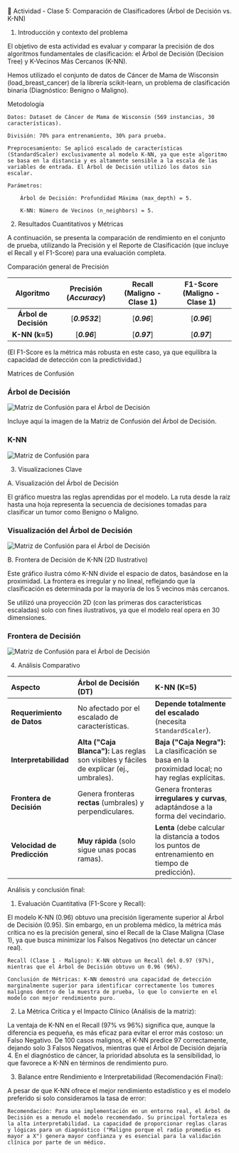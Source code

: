 📄 Actividad - Clase 5: Comparación de Clasificadores (Árbol de Decisión vs. K-NN)

1. Introducción y contexto del problema

El objetivo de esta actividad es evaluar y comparar la precisión de dos algoritmos fundamentales de clasificación: el Árbol de Decisión (Decision Tree) y K-Vecinos Más Cercanos (K-NN).

Hemos utilizado el conjunto de datos de Cáncer de Mama de Wisconsin (load_breast_cancer) de la librería scikit-learn, un problema de clasificación binaria (Diagnóstico: Benigno o Maligno).

Metodología

    Datos: Dataset de Cáncer de Mama de Wisconsin (569 instancias, 30 características).

    División: 70% para entrenamiento, 30% para prueba.

    Preprocesamiento: Se aplicó escalado de características (StandardScaler) exclusivamente al modelo K-NN, ya que este algoritmo se basa en la distancia y es altamente sensible a la escala de las variables de entrada. El Árbol de Decisión utilizó los datos sin escalar.

    Parámetros:

        Árbol de Decisión: Profundidad Máxima (max_depth) = 5.

        K-NN: Número de Vecinos (n_neighbors) = 5.

2. Resultados Cuantitativos y Métricas

A continuación, se presenta la comparación de rendimiento en el conjunto de prueba, utilizando la Precisión y el Reporte de Clasificación (que incluye el Recall y el F1-Score) para una evaluación completa.

Comparación general de Precisión

| Algoritmo | Precisión (*Accuracy*) | Recall (Maligno - Clase 1) | F1-Score (Maligno - Clase 1) |
| :---: | :---: | :---: | :---: |
| **Árbol de Decisión** | [**_0.9532_**] | [**_0.96_**] | [**_0.96_**] |
| **K-NN (k=5)** | [**_0.96_**] | [**_0.97_**] | [**_0.97_**] |

(El F1-Score es la métrica más robusta en este caso, ya que equilibra la capacidad de detección con la predictividad.)

Matrices de Confusión

### Árbol de Decisión
![Matriz de Confusión para el Árbol de Decisión](matriz_dt.png)

Incluye aquí la imagen de la Matriz de Confusión del Árbol de Decisión.

### K-NN
![Matriz de Confusión para ](matriz_k-nn.png)

3. Visualizaciones Clave

A. Visualización del Árbol de Decisión

El gráfico muestra las reglas aprendidas por el modelo. La ruta desde la raíz hasta una hoja representa la secuencia de decisiones tomadas para clasificar un tumor como Benigno o Maligno.

### Visualización del Árbol de Decisión
![Matriz de Confusión para el Árbol de Decisión](arbol.png)

B. Frontera de Decisión de K-NN (2D Ilustrativo)

Este gráfico ilustra cómo K-NN divide el espacio de datos, basándose en la proximidad. La frontera es irregular y no lineal, reflejando que la clasificación es determinada por la mayoría de los 5 vecinos más cercanos.

Se utilizó una proyección 2D (con las primeras dos características escaladas) solo con fines ilustrativos, ya que el modelo real opera en 30 dimensiones.

### Frontera de Decisión
![Matriz de Confusión para el Árbol de Decisión](frontera_de_decision_k-nn.png)

4. Análisis Comparativo

| Aspecto | Árbol de Decisión (DT) | K-NN (K=5) |
| :--- | :--- | :--- |
| **Requerimiento de Datos** | No afectado por el escalado de características. | **Depende totalmente del escalado** (necesita `StandardScaler`). |
| **Interpretabilidad** | **Alta ("Caja Blanca"):** Las reglas son visibles y fáciles de explicar (ej., umbrales). | **Baja ("Caja Negra"):** La clasificación se basa en la proximidad local; no hay reglas explícitas. |
| **Frontera de Decisión** | Genera fronteras **rectas** (umbrales) y perpendiculares. | Genera fronteras **irregulares y curvas**, adaptándose a la forma del vecindario. |
| **Velocidad de Predicción** | **Muy rápida** (solo sigue unas pocas ramas). | **Lenta** (debe calcular la distancia a todos los puntos de entrenamiento en tiempo de predicción). |

Análisis y conclusión final:

1. Evaluación Cuantitativa (F1-Score y Recall):

El modelo K-NN (0.96) obtuvo una precisión ligeramente superior al Árbol de Decisión (0.95). Sin embargo, en un problema médico, la métrica más crítica no es la precisión general, sino el Recall de la Clase Maligna (Clase 1), ya que busca minimizar los Falsos Negativos (no detectar un cáncer real).

    Recall (Clase 1 - Maligno): K-NN obtuvo un Recall del 0.97 (97%), mientras que el Árbol de Decisión obtuvo un 0.96 (96%).

    Conclusión de Métricas: K-NN demostró una capacidad de detección marginalmente superior para identificar correctamente los tumores malignos dentro de la muestra de prueba, lo que lo convierte en el modelo con mejor rendimiento puro.

2. La Métrica Crítica y el Impacto Clínico (Análisis de la matriz):

La ventaja de K-NN en el Recall (97% vs 96%) significa que, aunque la diferencia es pequeña, es más eficaz para evitar el error más costoso: un Falso Negativo. De 100 casos malignos, el K-NN predice 97 correctamente, dejando solo 3 Falsos Negativos, mientras que el Árbol de Decisión dejaría 4. En el diagnóstico de cáncer, la prioridad absoluta es la sensibilidad, lo que favorece a K-NN en términos de rendimiento puro.

3. Balance entre Rendimiento e Interpretabilidad (Recomendación Final):

A pesar de que K-NN ofrece el mejor rendimiento estadístico y es el modelo preferido si solo consideramos la tasa de error:

    Recomendación: Para una implementación en un entorno real, el Árbol de Decisión es a menudo el modelo recomendado. Su principal fortaleza es la alta interpretabilidad. La capacidad de proporcionar reglas claras y lógicas para un diagnóstico ("Maligno porque el radio promedio es mayor a X") genera mayor confianza y es esencial para la validación clínica por parte de un médico.
